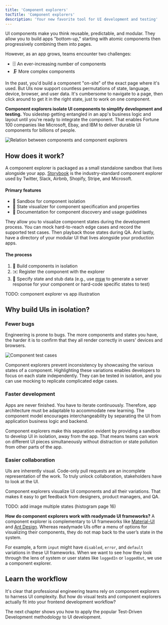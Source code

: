 ```yaml
---
title: 'Component explorers'
tocTitle: 'Component explorers'
description: 'Your new favorite tool for UI development and testing'
---
```


UI components make you think reusable, predictable, and modular. They allow you to build apps "bottom-up," starting with atomic components then progressively combining them into pages.

However, as an app grows, teams encounter two challenges:

- 🗄️ An ever-increasing number of components
- 🗜️ More complex components

In the past, you'd build a component "on-site" of the exact page where it's used. But UIs now support countless permutations of state, language, device, browser, and user data. It's cumbersome to navigate to a page, then click around to get it in the right state, just to work on one component.

**Component explorers isolate UI components to simplify development and testing.** You sidestep getting entangled in an app's business logic and layout until you're ready to integrate the component. That enables Fortune 100 companies like Microsoft, Ebay, and IBM to deliver durable UI components for billions of people.

![Relation between components and component explorers](/visual-testing-handbook/component-explorer-diagram-optimized.png)

## How does it work?

A component explorer is packaged as a small standalone sandbox that lives alongside your app. [Storybook](https://storybook.js.org/) is the industry-standard component explorer used by Twitter, Slack, Airbnb, Shopify, Stripe, and Microsoft.

#### Primary features

- 🧱 Sandbox for component isolation
- 🔭 State visualizer for component specification and properties
- 📑 Documentation for component discovery and usage guidelines

They allow you to visualize component states during the development process. You can mock hard-to-reach edge cases and record the supported test cases. Then playback those states during QA. And lastly, have a directory of your modular UI that lives alongside your production apps.

#### The process

1. 🔧 Build components in isolation
2. ✉️ Register the component with the explorer
3. 🔬 Specify state and stub data (e.g., use [msw](https://mswjs.io/) to generate a server response for your component or hard-code specific states to test)

<div class="aside">
TODO: component explorer vs app illustration
</div>

## Why build UIs in isolation?

### Fewer bugs

Engineering is prone to bugs. The more components and states you have, the harder it is to confirm that they all render correctly in users' devices and browsers.

![Component test cases](/visual-testing-handbook/component-test-cases.png)

Component explorers prevent inconsistency by showcasing the various states of a component. Highlighting these variations enables developers to focus on each state independently. They can be tested in isolation, and you can use mocking to replicate complicated edge cases.

### Faster development

Apps are never finished. You have to iterate continuously. Therefore, app architecture must be adaptable to accommodate new learning. The component model encourages interchangeability by separating the UI from application business logic and backend.

Component explorers make this separation evident by providing a sandbox to develop UI in isolation, away from the app. That means teams can work on different UI pieces simultaneously without distraction or state pollution from other parts of the app.

### Easier collaboration

UIs are inherently visual. Code-only pull requests are an incomplete representation of the work. To truly unlock collaboration, stakeholders have to look at the UI.

Component explorers visualize UI components and all their variations. That makes it easy to get feedback from designers, product managers, and QA.

<div class="aside">
TODO: add image multiple states (histogram page 16)
</div>

<div class="aside">

**How do component explorers work with readymade UI frameworks?** A component explorer is complementary to UI frameworks like [Material-UI](https://material-ui.com/) and [Ant Design](https://ant.design/). Whereas readymade UIs offer a menu of options for visualizing their components, they do not map back to the user’s state in the system.

For example, a form <code>input</code> might have `disabled`, `error`, and `default` variations in these UI frameworks. When we want to see how they look through the lens of system or user states like `loggedIn` or `loggedOut`, we use a component explorer.

</div>

## Learn the workflow

It's clear that professional engineering teams rely on component explorers to harness UI complexity. But how do visual tests and component explorers actually fit into your frontend development workflow?

The next chapter shows you how to apply the popular Test-Driven Development methodology to UI development.
